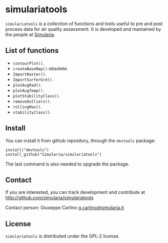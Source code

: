 # simulariatools

`simulariatools` is a collection of functions and tools useful to pre and post process data for air quality assessment. It is developed and mantained by the people at [Simularia](www.simularia.it).

## List of functions

- `contourPlot()`.
- `createBaseMap()` obsolete.
- `ImportRaster()`.
- `ImportSurferGrd()`.
- `plotAvgRad()`.
- `plotAvgTemp()`.
- `plotStabilityClass()`.
- `removeOutliers()`.
- `rollingMax()`.
- `stabilityClass()`.

## Install

You can install it from github repository, through the `devtools` package:
 
    install("devtools")
    install_github("Simularia/simulariatools")

The last command is also needed to upgrade the package.


## Contact

If you are interested, you can track development and contribute at http://github.com/simularia/simulariatools

Contact person:
    Giuseppe Carlino
    g.carlino@simularia.it
    
## License

`simulariatools` is distributed under the GPL-2 license.
